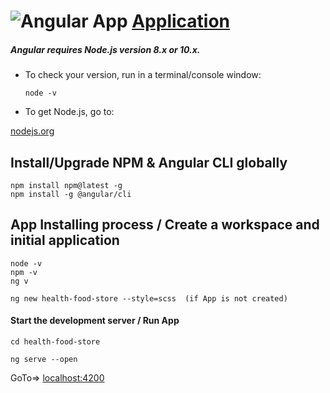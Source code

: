 ![Angular App](https://next.angular.io/assets/images/logos/angular/logo-nav@2x.png "Angular App")    [Application](https://next.angular.io/docs)
==========
##### Angular requires Node.js version 8.x or 10.x.

* To check your version, run in a terminal/console window: 

    ``` node -v ``` 

  
* To get Node.js, go to:

[nodejs.org](https://nodejs.org)

## Install/Upgrade NPM & Angular CLI globally

    npm install npm@latest -g
    npm install -g @angular/cli

## App Installing process / Create a workspace and initial application

    node -v
    npm -v
    ng v
    
    ng new health-food-store --style=scss  (if App is not created)
    
    
#### Start the development server / Run App

    cd health-food-store
    
    ng serve --open
   GoTo=>  [localhost:4200](http://localhost:4200/)
